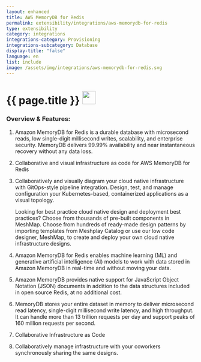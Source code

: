 ```yaml
---
layout: enhanced
title: AWS MemoryDB for Redis
permalink: extensibility/integrations/aws-memorydb-for-redis
type: extensibility
category: integrations
integrations-category: Provisioning
integrations-subcategory: Database
display-title: "false"
language: en
list: include
image: /assets/img/integrations/aws-memorydb-for-redis.svg
---
```


<h1>{{ page.title }} <img src="{{ page.image }}" style="width: 35px; height: 35px;" /></h1>


<!-- This needs replaced with the Category property, not the sub-category.
 #### About: Amazon MemoryDB for Redis is a durable database with microsecond reads, low single-digit millisecond writes, scalability, and enterprise security. MemoryDB delivers 99.99% availability and near instantaneous recovery without any data loss. -->

### Overview & Features:

1. Amazon MemoryDB for Redis is a durable database with microsecond reads, low single-digit millisecond writes, scalability, and enterprise security. MemoryDB delivers 99.99% availability and near instantaneous recovery without any data loss.

2. Collaborative and visual infrastructure as code for AWS MemoryDB for Redis

4. 
    Collaboratively and visually diagram your cloud native infrastructure with GitOps-style pipeline integration. Design, test, and manage configuration your Kubernetes-based, containerized applications as a visual topology.



    Looking for best practice cloud native design and deployment best practices? Choose from thousands of pre-built components in MeshMap. Choose from hundreds of ready-made design patterns by importing templates from Meshplay Catalog or use our low code designer, MeshMap, to create and deploy your own cloud native infrastructure designs.



5. Amazon MemoryDB for Redis enables machine learning (ML) and generative artificial intelligence (AI) models to work with data stored in Amazon MemoryDB in real-time and without moving your data.

6. Amazon MemoryDB provides native support for JavaScript Object Notation (JSON) documents in addition to the data structures included in open source Redis, at no additional cost.

7. MemoryDB stores your entire dataset in memory to deliver microsecond read latency, single-digit millisecond write latency, and high throughput. It can handle more than 13 trillion requests per day and support peaks of 160 million requests per second.

8. Collaborative Infrastructure as Code

9. Collaboratively manage infrastructure with your coworkers synchronously sharing the same designs.


